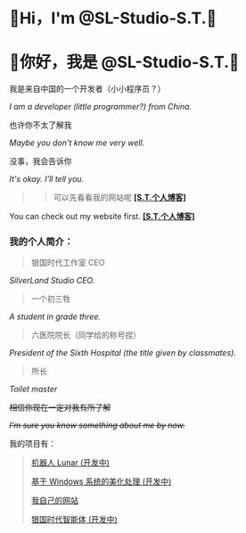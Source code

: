 # 🎈Hi，I'm @SL-Studio-S.T.🎈

# 🎈你好，我是 @SL-Studio-S.T.🎈

我是来自中国的一个开发者（小小程序员？）

*I am a developer (little programmer?) from China.*

也许你不太了解我

*Maybe you don't know me very well.*

没事，我会告诉你

*It's okay. I'll tell you.*

>>可以先看看我的网站呢 [**[S.T.个人博客]**](https://ygsd-sl-studio.rth1.xyz/st.html)

You can check out my website first. [**[S.T.个人博客]**](https://ygsd-sl-studio.rth1.xyz/st.html)

### 我的个人简介：

>银国时代工作室 CEO

*SilverLand Studio CEO.*

>一个初三牲

*A student in grade three.*

>六医院院长（同学给的称号捏）

*President of the Sixth Hospital (the title given by classmates).*

>所长

*Toilet master*

~~相信你现在一定对我有所了解~~

~~*I'm sure you know something about me by now.*~~

我的项目有：
>[机器人 Lunar (开发中)](https://github.com/SL-Studio-ST/Lunar.Bot)
> 
> [基于 Windows 系统的美化处理 (开发中)](https://github.com/SL-Studio-ST/Lunar_UI)
> 
> [我自己的网站](https://github.com/SL-Studio-ST/SL-Web)
> 
> [银国时代智能体 (开发中)](https://github.com/SL-Studio-ST/SL-Intelligence)

